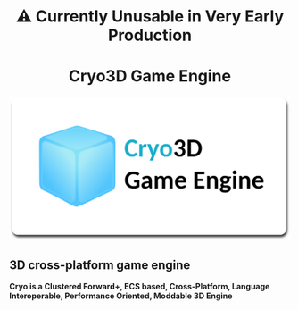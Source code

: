 <h1 align="center">⚠️ Currently Unusable in Very Early Production</h1>

<h1 align="center">Cryo3D Game Engine</h1>

<p align="center">
  <img src="Cryo3D_title.png" width="600px" alt="Cryo3D logo" />
</p>

## 3D cross-platform game engine

**Cryo is a Clustered Forward+, ECS based, Cross-Platform, Language Interoperable, Performance Oriented, Moddable 3D Engine**

